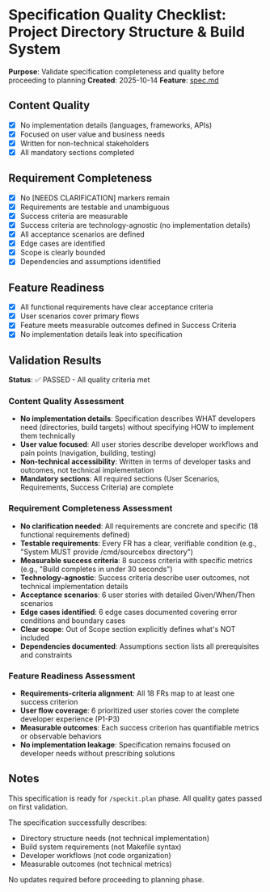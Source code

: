 # Specification Quality Checklist: Project Directory Structure & Build System

**Purpose**: Validate specification completeness and quality before proceeding to planning
**Created**: 2025-10-14
**Feature**: [spec.md](../spec.md)

## Content Quality

- [x] No implementation details (languages, frameworks, APIs)
- [x] Focused on user value and business needs
- [x] Written for non-technical stakeholders
- [x] All mandatory sections completed

## Requirement Completeness

- [x] No [NEEDS CLARIFICATION] markers remain
- [x] Requirements are testable and unambiguous
- [x] Success criteria are measurable
- [x] Success criteria are technology-agnostic (no implementation details)
- [x] All acceptance scenarios are defined
- [x] Edge cases are identified
- [x] Scope is clearly bounded
- [x] Dependencies and assumptions identified

## Feature Readiness

- [x] All functional requirements have clear acceptance criteria
- [x] User scenarios cover primary flows
- [x] Feature meets measurable outcomes defined in Success Criteria
- [x] No implementation details leak into specification

## Validation Results

**Status**: ✅ PASSED - All quality criteria met

### Content Quality Assessment
- **No implementation details**: Specification describes WHAT developers need (directories, build targets) without specifying HOW to implement them technically
- **User value focused**: All user stories describe developer workflows and pain points (navigation, building, testing)
- **Non-technical accessibility**: Written in terms of developer tasks and outcomes, not technical implementation
- **Mandatory sections**: All required sections (User Scenarios, Requirements, Success Criteria) are complete

### Requirement Completeness Assessment
- **No clarification needed**: All requirements are concrete and specific (18 functional requirements defined)
- **Testable requirements**: Every FR has a clear, verifiable condition (e.g., "System MUST provide /cmd/sourcebox directory")
- **Measurable success criteria**: 8 success criteria with specific metrics (e.g., "Build completes in under 30 seconds")
- **Technology-agnostic**: Success criteria describe user outcomes, not technical implementation details
- **Acceptance scenarios**: 6 user stories with detailed Given/When/Then scenarios
- **Edge cases identified**: 6 edge cases documented covering error conditions and boundary cases
- **Clear scope**: Out of Scope section explicitly defines what's NOT included
- **Dependencies documented**: Assumptions section lists all prerequisites and constraints

### Feature Readiness Assessment
- **Requirements-criteria alignment**: All 18 FRs map to at least one success criterion
- **User flow coverage**: 6 prioritized user stories cover the complete developer experience (P1-P3)
- **Measurable outcomes**: Each success criterion has quantifiable metrics or observable behaviors
- **No implementation leakage**: Specification remains focused on developer needs without prescribing solutions

## Notes

This specification is ready for `/speckit.plan` phase. All quality gates passed on first validation.

The specification successfully describes:
- Directory structure needs (not technical implementation)
- Build system requirements (not Makefile syntax)
- Developer workflows (not code organization)
- Measurable outcomes (not technical metrics)

No updates required before proceeding to planning phase.
